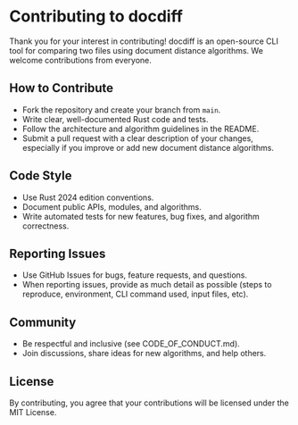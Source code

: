 
# Contributing to docdiff

Thank you for your interest in contributing! docdiff is an open-source CLI tool for comparing two files using document distance algorithms. We welcome contributions from everyone.

## How to Contribute

- Fork the repository and create your branch from `main`.
- Write clear, well-documented Rust code and tests.
- Follow the architecture and algorithm guidelines in the README.
- Submit a pull request with a clear description of your changes, especially if you improve or add new document distance algorithms.

## Code Style

- Use Rust 2024 edition conventions.
- Document public APIs, modules, and algorithms.
- Write automated tests for new features, bug fixes, and algorithm correctness.

## Reporting Issues

- Use GitHub Issues for bugs, feature requests, and questions.
- When reporting issues, provide as much detail as possible (steps to reproduce, environment, CLI command used, input files, etc).

## Community

- Be respectful and inclusive (see CODE_OF_CONDUCT.md).
- Join discussions, share ideas for new algorithms, and help others.

## License

By contributing, you agree that your contributions will be licensed under the MIT License.